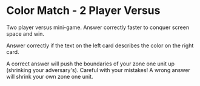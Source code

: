 # Color Match - 2 Player Versus
Two player versus mini-game. Answer correctly faster to conquer screen space and win. 

Answer correctly if the text on the left card describes the color on the right card.

A correct answer will push the boundaries of your zone one unit up (shrinking your adversary's). 
Careful with your mistakes! A wrong answer will shrink your own zone one unit.
